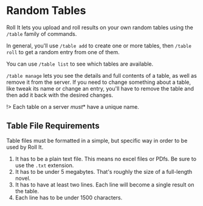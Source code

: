 # Random Tables

Roll It lets you upload and roll results on your own random tables using the `/table` family of commands.

In general, you'll use `/table add` to create one or more tables, then `/table roll` to get a random entry from one of them.

You can use `/table list` to see which tables are available.

`/table manage` lets you see the details and full contents of a table, as well as remove it from the server. If you need to change something about a table, like tweak its name or change an entry, you'll have to remove the table and then add it back with the desired changes.

!> Each table on a server *must** have a unique name.

## Table File Requirements

Table files must be formatted in a simple, but specific way in order to be used by Roll It.

1. It has to be a plain text file. This means no excel files or PDfs. Be sure to use the `.txt` extension.
2. It has to be under 5 megabytes. That's roughly the size of a full-length novel.
3. It has to have at least two lines. Each line will become a single result on the table.
4. Each line has to be under 1500 characters.
